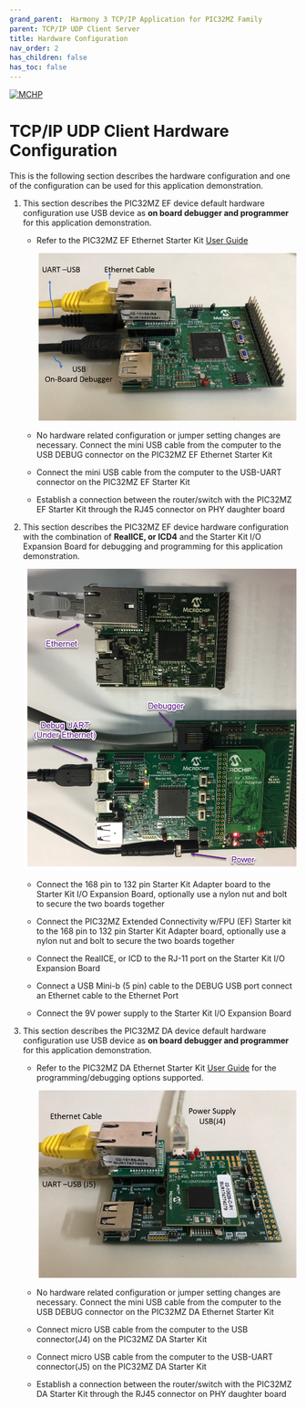 ```yaml
---
grand_parent:  Harmony 3 TCP/IP Application for PIC32MZ Family
parent: TCP/IP UDP Client Server
title: Hardware Configuration
nav_order: 2
has_children: false
has_toc: false
---
```

[![MCHP](https://www.microchip.com/ResourcePackages/Microchip/assets/dist/images/logo.png)](https://www.microchip.com)

# TCP/IP UDP Client Hardware Configuration

This is the following section describes the hardware configuration and one of the configuration can be used for this application demonstration.

1. This section describes the PIC32MZ EF device default hardware configuration use USB device as **on board debugger and programmer** for this application demonstration.

    * Refer to the PIC32MZ EF Ethernet Starter Kit [User Guide](http://ww1.microchip.com/downloads/en/devicedoc/70005230b.pdf)

      ![reuired_hardware](images/PIC32MZ_EF_USB_ETHERNET.png)

    * No hardware related configuration or jumper setting changes are necessary.
    Connect the mini USB cable from the computer to the USB DEBUG connector on the PIC32MZ EF Ethernet Starter Kit

    * Connect the mini USB cable from the computer to the USB-UART connector on the PIC32MZ EF Starter Kit

    * Establish a connection between the router/switch with the PIC32MZ EF Starter Kit through the RJ45 connector on PHY daughter board

2. This section describes the PIC32MZ EF device hardware configuration with the combination of **RealICE, or ICD4** and the Starter Kit I/O Expansion Board for debugging and programming for this application demonstration.

    ![reuired_hardware](images/pic32mz_icd4_IO.png)

    * Connect the 168 pin to 132 pin Starter Kit Adapter board to the Starter Kit I/O Expansion Board, optionally use a nylon nut and bolt to secure the two boards together

    * Connect the PIC32MZ Extended Connectivity w/FPU (EF) Starter kit to the 168 pin to 132 pin Starter Kit Adapter board, optionally use a nylon nut and bolt to secure the two boards together

    * Connect the RealICE, or ICD to the RJ-11 port on the Starter Kit I/O Expansion Board

    * Connect a USB Mini-b (5 pin) cable to the DEBUG USB port
    connect an Ethernet cable to the Ethernet Port

    * Connect the 9V power supply to the Starter Kit I/O Expansion Board

3. This section describes the PIC32MZ DA device default hardware configuration use USB device as **on board debugger and programmer** for this application demonstration.

    * Refer to the PIC32MZ DA Ethernet Starter Kit [User Guide](http://ww1.microchip.com/downloads/en/DeviceDoc/70005311A.pdf) for the programming/debugging options supported.

      ![reuired_hardware](images/PIC32MZ_DA_USB_ETHERNET.png)

    * No hardware related configuration or jumper setting changes are necessary.
    Connect the mini USB cable from the computer to the USB DEBUG connector on the PIC32MZ DA Ethernet Starter Kit

    * Connect micro USB cable from the computer to the USB connector(J4) on the PIC32MZ DA Starter Kit

    * Connect micro USB cable from the computer to the USB-UART connector(J5) on the PIC32MZ DA Starter Kit 

    * Establish a connection between the router/switch with the PIC32MZ DA Starter Kit through the RJ45 connector on PHY daughter board 



